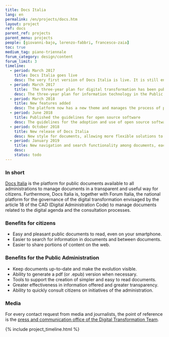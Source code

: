 ```yaml
---
title: Docs Italia
lang: en
permalink: /en/projects/docs.htm
layout: project
ref: docs
parent_ref: projects
parent_menu: projects
people: [giovanni-bajo, lorenzo-fabbri, francesco-zaia]
toc: true
medium_tag: piano-triennale
forum_category: design/content
forum_limit: 3
timeline:
  - period: March 2017
    title: Docs Italia goes live
    desc: The very first version of Docs Italia is live. It is still entirely based on the open source project ReadTheDocs
  - period: March 2017
    title:  The three-year plan for digital transformation has been published
    desc: The three-year plan for information technology in the Public Administration is published on the first version of Docs Italia
  - period: March 2018
    title: New features added
    desc: The platform now has a new theme and manages the process of public consultation of documents, as established by the CAD
  - period: June 2018
    title: Published the guidelines for open source software
    desc: The guidelines for the adoption and use of open source software are published on the first version of Docs Italia
  - period: October 2018
    title: New release of Docs Italia
    desc: New style for documents, allowing more flexible solutions to produce documents that are even easier and more pleasant to read
  - period: January 2019
    title: New navigation and search functionality among documents, each institution will have a dedicated section for documents
    desc:
    status: todo
---
```


### In short

[Docs Italia](https://docs.italia.it/) is the platform for public documents available to all administrations to manage documents in a transparent and useful way for citizens. Furthermore, Docs Italia is, together with Forum Italia, the national platform for the governance of the digital transformation envisaged
by the article 18 of the CAD (Digital Administration Code) to manage documents related to the digital agenda and the consultation processes.

### Benefits for citizens

* Easy and pleasant public documents to read, even on your smartphone.
* Easier to search for information in documents and between documents.
* Easier to share portions of content on the web.

### Benefits for the Public Administration

* Keep documents up-to-date and make the evolution visible.
* Ability to generate a pdf (or .epub) version when necessary.
* Tools to support the creation of simpler and easy to read documents.
* Greater effectiveness in information offered and greater transparency.
* Ability to quickly consult citizens on initiatives of the administration.

### Media

For every contact request from media and journalists, the point of reference is the [press and communication office of the Digital Transformation Team](https://teamdigitale.governo.it/en/contacts).

{% include project_timeline.html %}
